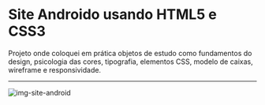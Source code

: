 # Site Androido usando HTML5 e CSS3

Projeto onde coloquei em prática objetos de estudo como fundamentos do design, psicologia das cores, tipografia, elementos CSS, modelo de caixas, wireframe e responsividade.
<hr/>

![img-site-android](https://github.com/WellesonRoberto/siteandroid/assets/126594189/1f420bb3-efee-4d45-b832-ec99ca55b4ff)



